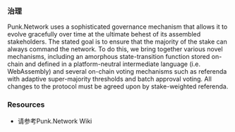 ### 治理 ###
Punk.Network uses a sophisticated governance mechanism that allows it to evolve gracefully over time at the ultimate behest of its assembled stakeholders. The stated goal is to ensure that the majority of the stake can always command the network.
To do this, we bring together various novel mechanisms, including an amorphous state-transition function stored on-chain and defined in a platform-neutral intermediate language (i.e. WebAssembly) and several on-chain voting mechanisms such as referenda with adaptive super-majority thresholds and batch approval voting. All changes to the protocol must be agreed upon by stake-weighted referenda.
### Resources ###

- 请参考Punk.Network Wiki
